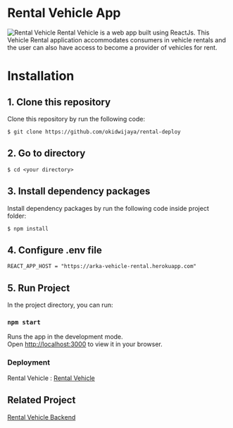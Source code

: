 # Rental Vehicle App

![Rental Vehicle](https://drive.google.com/uc?export=view&id=1FcRmroCq6whSqFiLSSeEkHLcz4JT752N) 
Rental Vehicle is a web app built using ReactJs. This Vehicle Rental application accommodates consumers in vehicle rentals and the user can also have access to become a provider of vehicles for rent.

# Installation
## 1. Clone this repository

Clone this repository by run the following code:

```
$ git clone https://github.com/okidwijaya/rental-deploy
```
## 2. Go to directory

```
$ cd <your directory>
```

## 3. Install dependency packages

Install dependency packages by run the following code inside project folder:

```
$ npm install
```

## 4. Configure .env file 

    REACT_APP_HOST = "https://arka-vehicle-rental.herokuapp.com"
    

## 5. Run Project

In the project directory, you can run:

### `npm start`

Runs the app in the development mode.\
Open [http://localhost:3000](http://localhost:3000) to view it in your browser.

### Deployment

Rental Vehicle : [Rental Vehicle](https://arkarentaldeploy.netlify.app)

## Related Project 

[Rental Vehicle Backend](https://github.com/okidwijaya/rental-vehicle) 
